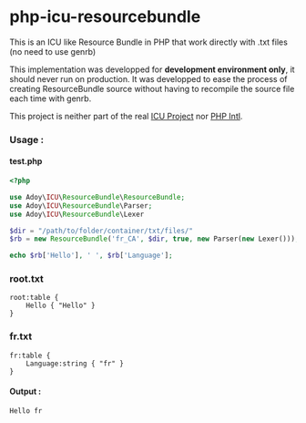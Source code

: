 php-icu-resourcebundle
======================

This is an ICU like Resource Bundle in PHP that work directly with .txt files (no need to use genrb)

This implementation was developped for **development environment only**, it should never run on production. It was developped to ease the process of creating ResourceBundle source without having to recompile the source file each time with genrb.

This project is neither part of the real [ICU Project](http://site.icu-project.org/) nor [PHP Intl](http://www.php.net/intl).


### __Usage :__


#### test.php
``` php
<?php

use Adoy\ICU\ResourceBundle\ResourceBundle;
use Adoy\ICU\ResourceBundle\Parser;
use Adoy\ICU\ResourceBundle\Lexer

$dir = "/path/to/folder/container/txt/files/"
$rb = new ResourceBundle('fr_CA', $dir, true, new Parser(new Lexer()));

echo $rb['Hello'], ' ', $rb['Language'];
```

### root.txt
```
root:table {
    Hello { "Hello" }
}
```

### fr.txt
```
fr:table {
    Language:string { "fr" }
}
```

#### Output :
```
Hello fr
```

